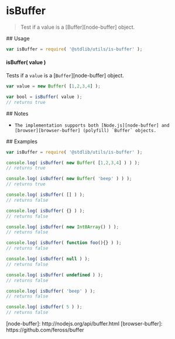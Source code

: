 # isBuffer

> Test if a value is a [Buffer][node-buffer] object.

<section class="usage">
## Usage

``` javascript
var isBuffer = require( '@stdlib/utils/is-buffer' );
```

#### isBuffer( value )

Tests if a `value` is a [`Buffer`][node-buffer] object.

``` javascript
var value = new Buffer( [1,2,3,4] );

var bool = isBuffer( value );
// returns true
```
</section>

<!-- /.usage -->

<section class="notes">
## Notes

*     The implementation supports both [Node.js][node-buffer] and [browser][browser-buffer] (polyfill) `Buffer` objects.

</section>

<!-- /.notes -->

<section class="examples">
## Examples

``` javascript
var isBuffer = require( '@stdlib/utils/is-buffer' );

console.log( isBuffer( new Buffer( [1,2,3,4] ) ) );
// returns true

console.log( isBuffer( new Buffer( 'beep' ) ) );
// returns true

console.log( isBuffer( [] ) );
// returns false

console.log( isBuffer( {} ) );
// returns false

console.log( isBuffer( new Int8Array() ) );
// returns false

console.log( isBuffer( function foo(){} ) );
// returns false

console.log( isBuffer( null ) );
// returns false

console.log( isBuffer( undefined ) );
// returns false

console.log( isBuffer( 'beep' ) );
// returns false

console.log( isBuffer( 5 ) );
// returns false
```
</section>

<!-- /.examples -->

<section class="links">
[node-buffer]: http://nodejs.org/api/buffer.html
[browser-buffer]: https://github.com/feross/buffer
</section>

<!-- /.links -->
